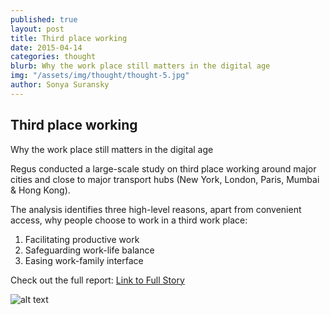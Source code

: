 ```yaml
---
published: true
layout: post
title: Third place working
date: 2015-04-14
categories: thought
blurb: Why the work place still matters in the digital age
img: "/assets/img/thought/thought-5.jpg"
author: Sonya Suransky
---
```


## Third place working

Why the work place still matters in the digital age

Regus conducted a large-scale study on third place working around major cities and close to major transport hubs (New York, London, Paris, Mumbai & Hong Kong).

The analysis identifies three high-level reasons, apart from convenient access, why people choose to work in a third work place:

1.	Facilitating productive work
2.	Safeguarding work-life balance
3.	Easing work-family interface


Check out the full report: [Link to Full Story](http://www.regus.fr/images/Third%20Place%20Whitepaper_LowRes_tcm308-44973.pdf)

![alt text](/assets/img/thought/thought-8.jpg "Image")

